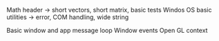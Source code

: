 
Math header -> short vectors, short matrix, basic tests
Windos OS basic utilities -> error, COM handling, wide string

Basic window and app message loop
Window events
Open GL context
